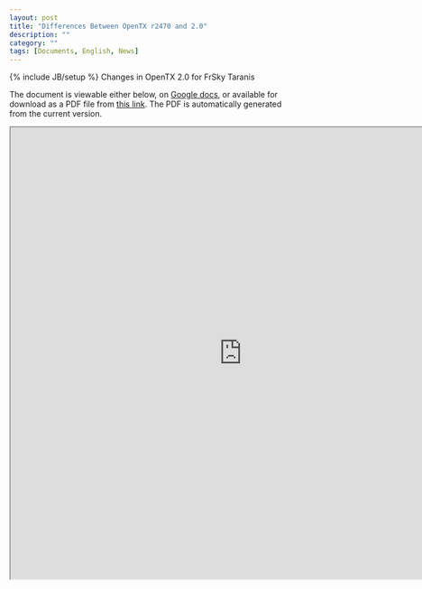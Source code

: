 ```yaml
---
layout: post
title: "Differences Between OpenTX r2470 and 2.0"
description: ""
category: ""
tags: [Documents, English, News]
---
```

{% include JB/setup %}
Changes in OpenTX 2.0 for FrSky Taranis

The document is viewable either below, on [Google docs](https://docs.google.com/document/d/1lL89b3yNXFGbtK5Z15L-oQHhGJEeY1HFAJQCN25RQGA), or available for download as a PDF file from [this link](https://docs.google.com/document/d/1lL89b3yNXFGbtK5Z15L-oQHhGJEeY1HFAJQCN25RQGA/export?format=pdf). The PDF is automatically generated from the current version.

<iframe width="820" height="800" src="https://docs.google.com/document/d/1lL89b3yNXFGbtK5Z15L-oQHhGJEeY1HFAJQCN25RQGA/pub"></iframe>



